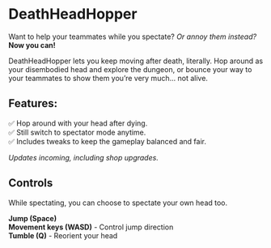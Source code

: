 # DeathHeadHopper

Want to help your teammates while you spectate? *Or annoy them instead?*\
**Now you can!**

DeathHeadHopper lets you keep moving after death, literally. Hop around as your disembodied head and explore the dungeon, or bounce your way to your teammates to show them you’re very much... not alive.

## Features:
✅ Hop around with your head after dying.\
✅ Still switch to spectator mode anytime.\
✅ Includes tweaks to keep the gameplay balanced and fair.

*Updates incoming, including shop upgrades.*

## Controls
While spectating, you can choose to spectate your own head too.

**Jump (Space)**\
**Movement keys (WASD)** - Control jump direction\
**Tumble (Q)** - Reorient your head